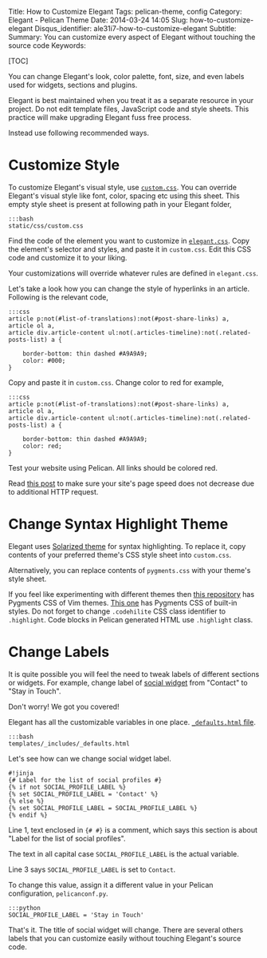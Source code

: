 Title: How to Customize Elegant
Tags: pelican-theme, config
Category: Elegant - Pelican Theme
Date: 2014-03-24 14:05
Slug: how-to-customize-elegant
Disqus_identifier: ale31i7-how-to-customize-elegant
Subtitle:
Summary: You can customize every aspect of Elegant without touching the source code
Keywords: 

[TOC]

You can change Elegant's look, color palette, font, size, and even labels used
for widgets, sections and plugins.

Elegant is best maintained when you treat it as a separate resource in your
project. Do not edit template files, JavaScript code and style sheets. This
practice will make upgrading Elegant fuss free process.

Instead use following recommended ways.

# Customize Style

To customize Elegant's visual style, use
[`custom.css`](https://github.com/talha131/pelican-elegant/blob/master/static/css/custom.css).
You can override Elegant's visual style like font, color, spacing etc using
this sheet. This empty style sheet is present at following path in your Elegant
folder,

    :::bash
    static/css/custom.css

Find the code of the element you want to customize in
[`elegant.css`](https://github.com/talha131/pelican-elegant/blob/master/static/css/elegant.css).
Copy the element's selector and styles, and paste it in `custom.css`. Edit this
CSS code and customize it to your liking.

Your customizations will override whatever rules are defined in `elegant.css`.

Let's take a look how you can change the style of hyperlinks in an article.
Following is the relevant code,

    :::css
    article p:not(#list-of-translations):not(#post-share-links) a,
    article ol a,
    article div.article-content ul:not(.articles-timeline):not(.related-posts-list) a {

        border-bottom: thin dashed #A9A9A9;
        color: #000;
    }
    
Copy and paste it in `custom.css`. Change color to red for example,

    :::css
    article p:not(#list-of-translations):not(#post-share-links) a,
    article ol a,
    article div.article-content ul:not(.articles-timeline):not(.related-posts-list) a {

        border-bottom: thin dashed #A9A9A9;
        color: red;
    }
    
Test your website using Pelican. All links should be colored red.

Read [this post](avoid-unnecessary-http-requests) to make sure your site's page
speed does not decrease due to additional HTTP request.

# Change Syntax Highlight Theme

Elegant uses [Solarized theme](http://ethanschoonover.com/solarized) for syntax
highlighting. To replace it, copy contents of your preferred theme's CSS style
sheet into `custom.css`.

Alternatively, you can replace contents of `pygments.css` with your theme's
style sheet.

If you feel like experimenting with different themes then [this
repository](https://github.com/uraimo/pygments-vimstyles) has Pygments CSS of
Vim themes. [This one](https://github.com/richleland/pygments-css) has Pygments
CSS of built-in styles. Do not forget to change `.codehilite` CSS class
identifier to `.highlight`. Code blocks in Pelican generated HTML use
`.highlight` class.

# Change Labels

It is quite possible you will feel the need to tweak labels of different
sections or widgets. For example, change label of [social
widget](/how-to-display-your-social-media-profiles) from "Contact" to "Stay in
Touch".

Don't worry! We got you covered!

Elegant has all the customizable variables in one place. [`_defaults.html`
file](https://github.com/talha131/pelican-elegant/blob/master/templates/_includes/_defaults.html).

    :::bash
    templates/_includes/_defaults.html

Let's see how can we change social widget label.

    #!jinja
    {# Label for the list of social profiles #}
    {% if not SOCIAL_PROFILE_LABEL %}
    {% set SOCIAL_PROFILE_LABEL = 'Contact' %}
    {% else %}
    {% set SOCIAL_PROFILE_LABEL = SOCIAL_PROFILE_LABEL %}
    {% endif %}

Line 1, text enclosed in `{# #}` is a comment, which says this section is about
"Label for the list of social profiles". 

The text in all capital case `SOCIAL_PROFILE_LABEL` is the actual variable.

Line 3 says `SOCIAL_PROFILE_LABEL` is set to `Contact`.

To change this value, assign it a different value in your Pelican
configuration, `pelicanconf.py`.

    :::python
    SOCIAL_PROFILE_LABEL = 'Stay in Touch'

That's it. The title of social widget will change. There are several others
labels that you can customize easily without touching Elegant's source code.

